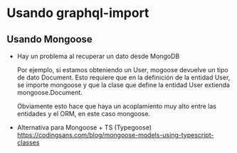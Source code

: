 # Usando graphql-import

## Usando Mongoose

- Hay un problema al recuperar un dato desde MongoDB

    Por ejemplo, si estamos obteniendo un User, mogoose devuelve un tipo de dato Document. Esto requiere que en la definición de la entidad User, se importe mongoose y que la clase que define la entidad User extienda mongoose.Document.

    Obviamente esto hace que haya un acoplamiento muy alto entre las entidades y el ORM, en este caso mongoose.

- Alternativa para Mongoose + TS (Typegoose) https://codingsans.com/blog/mongoose-models-using-typescript-classes